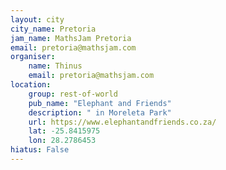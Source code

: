 ```yaml
---
layout: city                                           
city_name: Pretoria                                                      
jam_name: MathsJam Pretoria
email: pretoria@mathsjam.com
organiser:
    name: Thinus
    email: pretoria@mathsjam.com
location:
    group: rest-of-world
    pub_name: "Elephant and Friends"
    description: " in Moreleta Park"
    url: https://www.elephantandfriends.co.za/
    lat: -25.8415975
    lon: 28.2786453
hiatus: False
---
```

